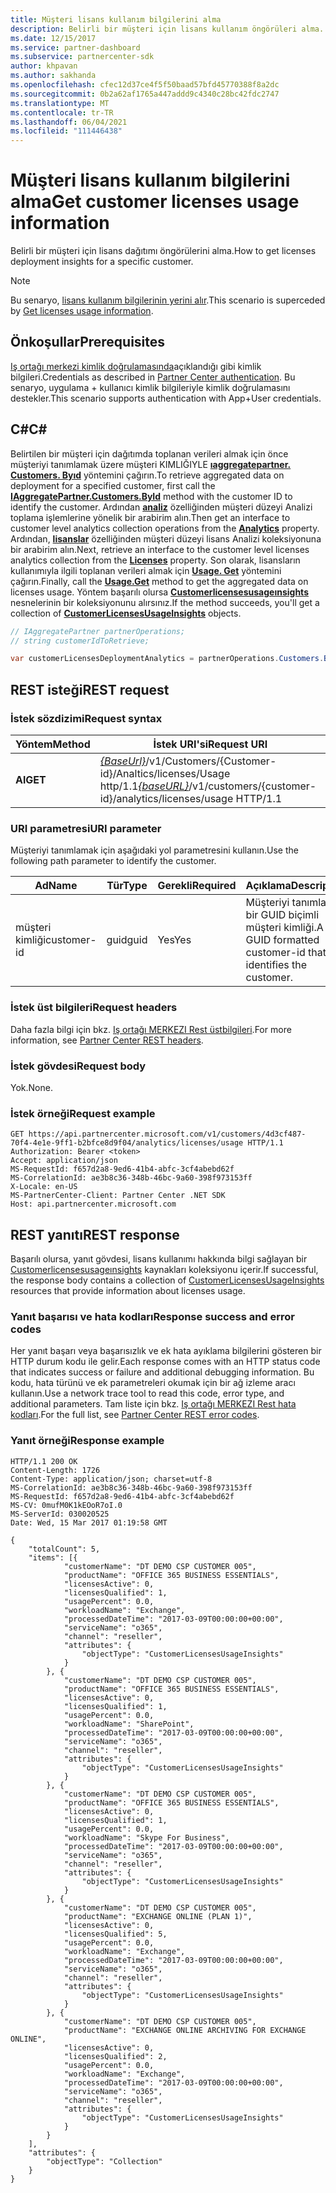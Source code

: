```yaml
---
title: Müşteri lisans kullanım bilgilerini alma
description: Belirli bir müşteri için lisans kullanım öngörüleri alma.
ms.date: 12/15/2017
ms.service: partner-dashboard
ms.subservice: partnercenter-sdk
author: khpavan
ms.author: sakhanda
ms.openlocfilehash: cfec12d37ce4f5f50baad57bfd45770388f8a2dc
ms.sourcegitcommit: 0b2a62af1765a447addd9c4340c28bc42fdc2747
ms.translationtype: MT
ms.contentlocale: tr-TR
ms.lasthandoff: 06/04/2021
ms.locfileid: "111446438"
---
```

# <a name="get-customer-licenses-usage-information"></a><span data-ttu-id="8603b-103">Müşteri lisans kullanım bilgilerini alma</span><span class="sxs-lookup"><span data-stu-id="8603b-103">Get customer licenses usage information</span></span>

<span data-ttu-id="8603b-104">Belirli bir müşteri için lisans dağıtımı öngörülerini alma.</span><span class="sxs-lookup"><span data-stu-id="8603b-104">How to get licenses deployment insights for a specific customer.</span></span>

> [!NOTE]
> <span data-ttu-id="8603b-105">Bu senaryo, [lisans kullanım bilgilerinin yerini alır](get-licenses-usage-information.md).</span><span class="sxs-lookup"><span data-stu-id="8603b-105">This scenario is superceded by [Get licenses usage information](get-licenses-usage-information.md).</span></span>

## <a name="prerequisites"></a><span data-ttu-id="8603b-106">Önkoşullar</span><span class="sxs-lookup"><span data-stu-id="8603b-106">Prerequisites</span></span>

<span data-ttu-id="8603b-107">[Iş ortağı merkezi kimlik doğrulamasında](partner-center-authentication.md)açıklandığı gibi kimlik bilgileri.</span><span class="sxs-lookup"><span data-stu-id="8603b-107">Credentials as described in [Partner Center authentication](partner-center-authentication.md).</span></span> <span data-ttu-id="8603b-108">Bu senaryo, uygulama + kullanıcı kimlik bilgileriyle kimlik doğrulamasını destekler.</span><span class="sxs-lookup"><span data-stu-id="8603b-108">This scenario supports authentication with App+User credentials.</span></span>

## <a name="c"></a><span data-ttu-id="8603b-109">C\#</span><span class="sxs-lookup"><span data-stu-id="8603b-109">C\#</span></span>

<span data-ttu-id="8603b-110">Belirtilen bir müşteri için dağıtımda toplanan verileri almak için önce müşteriyi tanımlamak üzere müşteri KIMLIĞIYLE [**ıaggregatepartner. Customers. Byıd**](/dotnet/api/microsoft.store.partnercenter.customers.icustomercollection.byid) yöntemini çağırın.</span><span class="sxs-lookup"><span data-stu-id="8603b-110">To retrieve aggregated data on deployment for a specified customer, first call the [**IAggregatePartner.Customers.ById**](/dotnet/api/microsoft.store.partnercenter.customers.icustomercollection.byid) method with the customer ID to identify the customer.</span></span> <span data-ttu-id="8603b-111">Ardından [**analiz**](/dotnet/api/microsoft.store.partnercenter.customers.icustomer.analytics) özelliğinden müşteri düzeyi Analizi toplama işlemlerine yönelik bir arabirim alın.</span><span class="sxs-lookup"><span data-stu-id="8603b-111">Then get an interface to customer level analytics collection operations from the [**Analytics**](/dotnet/api/microsoft.store.partnercenter.customers.icustomer.analytics) property.</span></span> <span data-ttu-id="8603b-112">Ardından, [**lisanslar**](/dotnet/api/microsoft.store.partnercenter.analytics.icustomeranalyticscollection.licenses) özelliğinden müşteri düzeyi lisans Analizi koleksiyonuna bir arabirim alın.</span><span class="sxs-lookup"><span data-stu-id="8603b-112">Next, retrieve an interface to the customer level licenses analytics collection from the [**Licenses**](/dotnet/api/microsoft.store.partnercenter.analytics.icustomeranalyticscollection.licenses) property.</span></span> <span data-ttu-id="8603b-113">Son olarak, lisansların kullanımıyla ilgili toplanan verileri almak için [**Usage. Get**](/dotnet/api/microsoft.store.partnercenter.genericoperations.ientireentitycollectionretrievaloperations-2.get) yöntemini çağırın.</span><span class="sxs-lookup"><span data-stu-id="8603b-113">Finally, call the [**Usage.Get**](/dotnet/api/microsoft.store.partnercenter.genericoperations.ientireentitycollectionretrievaloperations-2.get) method to get the aggregated data on licenses usage.</span></span> <span data-ttu-id="8603b-114">Yöntem başarılı olursa [**Customerlicensesusageınsights**](/dotnet/api/microsoft.store.partnercenter.models.analytics.customerlicensesusageinsights) nesnelerinin bir koleksiyonunu alırsınız.</span><span class="sxs-lookup"><span data-stu-id="8603b-114">If the method succeeds, you'll get a collection of [**CustomerLicensesUsageInsights**](/dotnet/api/microsoft.store.partnercenter.models.analytics.customerlicensesusageinsights) objects.</span></span>

``` csharp
// IAggregatePartner partnerOperations;
// string customerIdToRetrieve;

var customerLicensesDeploymentAnalytics = partnerOperations.Customers.ById(customerIdToRetrieve).Analytics.Licenses.Usage.Get();
```

## <a name="rest-request"></a><span data-ttu-id="8603b-115">REST isteği</span><span class="sxs-lookup"><span data-stu-id="8603b-115">REST request</span></span>

### <a name="request-syntax"></a><span data-ttu-id="8603b-116">İstek sözdizimi</span><span class="sxs-lookup"><span data-stu-id="8603b-116">Request syntax</span></span>

| <span data-ttu-id="8603b-117">Yöntem</span><span class="sxs-lookup"><span data-stu-id="8603b-117">Method</span></span>  | <span data-ttu-id="8603b-118">İstek URI'si</span><span class="sxs-lookup"><span data-stu-id="8603b-118">Request URI</span></span>                                                                                              |
|---------|----------------------------------------------------------------------------------------------------------|
| <span data-ttu-id="8603b-119">**Al**</span><span class="sxs-lookup"><span data-stu-id="8603b-119">**GET**</span></span> | <span data-ttu-id="8603b-120">[*{BaseUrl}*](partner-center-rest-urls.md)/v1/Customers/{Customer-id}/Analtics/licenses/Usage http/1.1</span><span class="sxs-lookup"><span data-stu-id="8603b-120">[*{baseURL}*](partner-center-rest-urls.md)/v1/customers/{customer-id}/analytics/licenses/usage HTTP/1.1</span></span> |

### <a name="uri-parameter"></a><span data-ttu-id="8603b-121">URI parametresi</span><span class="sxs-lookup"><span data-stu-id="8603b-121">URI parameter</span></span>

<span data-ttu-id="8603b-122">Müşteriyi tanımlamak için aşağıdaki yol parametresini kullanın.</span><span class="sxs-lookup"><span data-stu-id="8603b-122">Use the following path parameter to identify the customer.</span></span>

| <span data-ttu-id="8603b-123">Ad</span><span class="sxs-lookup"><span data-stu-id="8603b-123">Name</span></span>        | <span data-ttu-id="8603b-124">Tür</span><span class="sxs-lookup"><span data-stu-id="8603b-124">Type</span></span> | <span data-ttu-id="8603b-125">Gerekli</span><span class="sxs-lookup"><span data-stu-id="8603b-125">Required</span></span> | <span data-ttu-id="8603b-126">Açıklama</span><span class="sxs-lookup"><span data-stu-id="8603b-126">Description</span></span>                                                |
|-------------|------|----------|------------------------------------------------------------|
| <span data-ttu-id="8603b-127">müşteri kimliği</span><span class="sxs-lookup"><span data-stu-id="8603b-127">customer-id</span></span> | <span data-ttu-id="8603b-128">guid</span><span class="sxs-lookup"><span data-stu-id="8603b-128">guid</span></span> | <span data-ttu-id="8603b-129">Yes</span><span class="sxs-lookup"><span data-stu-id="8603b-129">Yes</span></span>      | <span data-ttu-id="8603b-130">Müşteriyi tanımlayan bir GUID biçimli müşteri kimliği.</span><span class="sxs-lookup"><span data-stu-id="8603b-130">A GUID formatted customer-id that identifies the customer.</span></span> |

### <a name="request-headers"></a><span data-ttu-id="8603b-131">İstek üst bilgileri</span><span class="sxs-lookup"><span data-stu-id="8603b-131">Request headers</span></span>

<span data-ttu-id="8603b-132">Daha fazla bilgi için bkz. [Iş ortağı MERKEZI Rest üstbilgileri](headers.md).</span><span class="sxs-lookup"><span data-stu-id="8603b-132">For more information, see [Partner Center REST headers](headers.md).</span></span>

### <a name="request-body"></a><span data-ttu-id="8603b-133">İstek gövdesi</span><span class="sxs-lookup"><span data-stu-id="8603b-133">Request body</span></span>

<span data-ttu-id="8603b-134">Yok.</span><span class="sxs-lookup"><span data-stu-id="8603b-134">None.</span></span>

### <a name="request-example"></a><span data-ttu-id="8603b-135">İstek örneği</span><span class="sxs-lookup"><span data-stu-id="8603b-135">Request example</span></span>

```http
GET https://api.partnercenter.microsoft.com/v1/customers/4d3cf487-70f4-4e1e-9ff1-b2bfce8d9f04/analytics/licenses/usage HTTP/1.1
Authorization: Bearer <token>
Accept: application/json
MS-RequestId: f657d2a8-9ed6-41b4-abfc-3cf4abebd62f
MS-CorrelationId: ae3b8c36-348b-46bc-9a60-398f973153ff
X-Locale: en-US
MS-PartnerCenter-Client: Partner Center .NET SDK
Host: api.partnercenter.microsoft.com
```

## <a name="rest-response"></a><span data-ttu-id="8603b-136">REST yanıtı</span><span class="sxs-lookup"><span data-stu-id="8603b-136">REST response</span></span>

<span data-ttu-id="8603b-137">Başarılı olursa, yanıt gövdesi, lisans kullanımı hakkında bilgi sağlayan bir [Customerlicensesusageınsights](analytics-resources.md#customerlicensesusageinsights) kaynakları koleksiyonu içerir.</span><span class="sxs-lookup"><span data-stu-id="8603b-137">If successful, the response body contains a collection of [CustomerLicensesUsageInsights](analytics-resources.md#customerlicensesusageinsights) resources that provide information about licenses usage.</span></span>

### <a name="response-success-and-error-codes"></a><span data-ttu-id="8603b-138">Yanıt başarısı ve hata kodları</span><span class="sxs-lookup"><span data-stu-id="8603b-138">Response success and error codes</span></span>

<span data-ttu-id="8603b-139">Her yanıt başarı veya başarısızlık ve ek hata ayıklama bilgilerini gösteren bir HTTP durum kodu ile gelir.</span><span class="sxs-lookup"><span data-stu-id="8603b-139">Each response comes with an HTTP status code that indicates success or failure and additional debugging information.</span></span> <span data-ttu-id="8603b-140">Bu kodu, hata türünü ve ek parametreleri okumak için bir ağ izleme aracı kullanın.</span><span class="sxs-lookup"><span data-stu-id="8603b-140">Use a network trace tool to read this code, error type, and additional parameters.</span></span> <span data-ttu-id="8603b-141">Tam liste için bkz. [Iş ortağı MERKEZI Rest hata kodları](error-codes.md).</span><span class="sxs-lookup"><span data-stu-id="8603b-141">For the full list, see [Partner Center REST error codes](error-codes.md).</span></span>

### <a name="response-example"></a><span data-ttu-id="8603b-142">Yanıt örneği</span><span class="sxs-lookup"><span data-stu-id="8603b-142">Response example</span></span>

```http
HTTP/1.1 200 OK
Content-Length: 1726
Content-Type: application/json; charset=utf-8
MS-CorrelationId: ae3b8c36-348b-46bc-9a60-398f973153ff
MS-RequestId: f657d2a8-9ed6-41b4-abfc-3cf4abebd62f
MS-CV: 0mufM0K1kEOoR7oI.0
MS-ServerId: 030020525
Date: Wed, 15 Mar 2017 01:19:58 GMT

{
    "totalCount": 5,
    "items": [{
            "customerName": "DT DEMO CSP CUSTOMER 005",
            "productName": "OFFICE 365 BUSINESS ESSENTIALS",
            "licensesActive": 0,
            "licensesQualified": 1,
            "usagePercent": 0.0,
            "workloadName": "Exchange",
            "processedDateTime": "2017-03-09T00:00:00+00:00",
            "serviceName": "o365",
            "channel": "reseller",
            "attributes": {
                "objectType": "CustomerLicensesUsageInsights"
            }
        }, {
            "customerName": "DT DEMO CSP CUSTOMER 005",
            "productName": "OFFICE 365 BUSINESS ESSENTIALS",
            "licensesActive": 0,
            "licensesQualified": 1,
            "usagePercent": 0.0,
            "workloadName": "SharePoint",
            "processedDateTime": "2017-03-09T00:00:00+00:00",
            "serviceName": "o365",
            "channel": "reseller",
            "attributes": {
                "objectType": "CustomerLicensesUsageInsights"
            }
        }, {
            "customerName": "DT DEMO CSP CUSTOMER 005",
            "productName": "OFFICE 365 BUSINESS ESSENTIALS",
            "licensesActive": 0,
            "licensesQualified": 1,
            "usagePercent": 0.0,
            "workloadName": "Skype For Business",
            "processedDateTime": "2017-03-09T00:00:00+00:00",
            "serviceName": "o365",
            "channel": "reseller",
            "attributes": {
                "objectType": "CustomerLicensesUsageInsights"
            }
        }, {
            "customerName": "DT DEMO CSP CUSTOMER 005",
            "productName": "EXCHANGE ONLINE (PLAN 1)",
            "licensesActive": 0,
            "licensesQualified": 5,
            "usagePercent": 0.0,
            "workloadName": "Exchange",
            "processedDateTime": "2017-03-09T00:00:00+00:00",
            "serviceName": "o365",
            "channel": "reseller",
            "attributes": {
                "objectType": "CustomerLicensesUsageInsights"
            }
        }, {
            "customerName": "DT DEMO CSP CUSTOMER 005",
            "productName": "EXCHANGE ONLINE ARCHIVING FOR EXCHANGE ONLINE",
            "licensesActive": 0,
            "licensesQualified": 2,
            "usagePercent": 0.0,
            "workloadName": "Exchange",
            "processedDateTime": "2017-03-09T00:00:00+00:00",
            "serviceName": "o365",
            "channel": "reseller",
            "attributes": {
                "objectType": "CustomerLicensesUsageInsights"
            }
        }
    ],
    "attributes": {
        "objectType": "Collection"
    }
}
```
